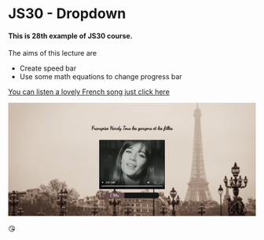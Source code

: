 # JS30 - Dropdown 
#### This is 28th example of JS30 course.
The aims of this lecture are 

- Create speed bar 
- Use some math equations to change progress bar 


[You can listen a lovely French song just click here](https://mervekrblt.github.io/JavaScript-30/28-Video%20Speed%20Controller/index.html)

![](paris.png)

:kissing_heart: